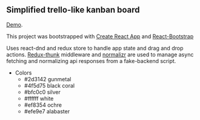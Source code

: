 ## Simplified trello-like kanban board
[Demo](https://agentboo.github.io/react-kanban-normalized).

This project was bootstrapped with [Create React App](https://github.com/facebookincubator/create-react-app) and [React-Bootstrap](https://github.com/react-bootstrap/react-bootstrap)

Uses react-dnd and redux store to handle app state and drag and drop actions.
[Redux-thunk](https://github.com/gaearon/redux-thunk) middleware and [normalizr](https://github.com/paularmstrong/normalizr) are used to manage async fetching and normalizing api responses from a fake-backend script.


* Colors
  * #2d3142     gunmetal
  * #4f5d75     black coral
  * #bfc0c0     silver
  * #ffffff     white
  * #ef8354     ochre
  * #efe9e7     alabaster
